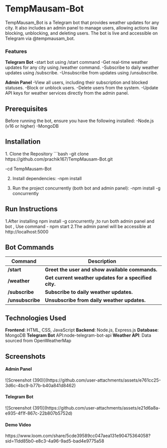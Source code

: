 # TempMausam-Bot
TempMausam_Bot is a Telegram bot that provides weather updates for any city. It also includes an admin panel to manage users, allowing actions like blocking, unblocking, and deleting users.
The bot is live and accessible on Telegram via @tempmausam_bot.

<h3>Features</h3>

**Telegram Bot**
-start bot using /start command
-Get real-time weather updates for any city using /weather <city> command.
-Subscribe to daily weather updates using /subscribe.
-Unsubscribe from updates using /unsubscribe.

**Admin Panel**
-View all users, including their subscription and blocked statuses.
-Block or unblock users.
-Delete users from the system.
-Update API keys for weather services directly from the admin panel.

<h2>Prerequisites</h2>
Before running the bot, ensure you have the following installed:
-Node.js (v16 or higher)
-MongoDB

<h2>Installation</h2>
1. Clone the Repository
```bash
-git clone https://github.com/prachik167/TempMausam-Bot.git

-cd TempMausam-Bot

2. Install dependencies:
-npm install

3. Run the project concurrently (both bot and admin panel):
-npm install -g concurrently

<h2>Run Instructions</h2>
1.After installing npm install -g concurrently ,to run both admin panel and bot , Use command
- npm start
2.The admin panel will be accessible at http://localhost:5000

<h2>Bot Commands</h2>

| **Command**       | **Description**                                           |
|--------------------|----------------------------------------------------------|
| **/start**        | **Greet the user and show available commands.**           |
| **/weather**      | **Get current weather updates for a specified city.**     |
| **/subscribe**    | **Subscribe to daily weather updates.**                   |
| **/unsubscribe**  | **Unsubscribe from daily weather updates.**               |

<h2>Technologies Used</h2>

**Frontend**: HTML, CSS, JavaScript
**Backend**: Node.js, Express.js
**Database**: MongoDB
**Telegram Bot** API:node-telegram-bot-api
**Weather API**: Data sourced from OpenWeatherMap

<h2>Screenshots</h2>
<h4>Admin Panel</h4>
![Screenshot (390)](https://github.com/user-attachments/assets/e761cc25-3d6c-4bc9-b77b-b40a841d8462)

<h4>Telegram Bot</h4>
![Screenshot (391)](https://github.com/user-attachments/assets/e21d6a8a-e935-4f1f-867c-22b807b5752d)

<h4>Demo Video</h4>
https://www.loom.com/share/5cde39589cc047aea131e90475364058?sid=11dd85b0-e8c3-4a96-9ad5-bad4e9775a58
